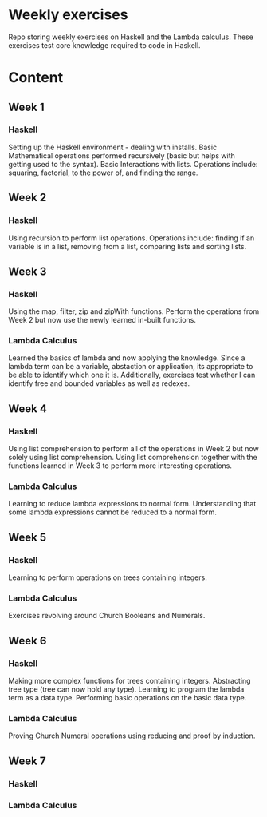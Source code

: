 # Weekly exercises
Repo storing weekly exercises on Haskell and the Lambda calculus. These exercises test core knowledge required to code in Haskell.

# Content
## Week 1
### Haskell
Setting up the Haskell environment - dealing with installs.
Basic Mathematical operations performed recursively (basic but helps with getting used to the syntax). Basic Interactions with lists.
Operations include: squaring, factorial, to the power of, and finding the range.

## Week 2
### Haskell
Using recursion to perform list operations.
Operations include: finding if an variable is in a list, removing from a list, comparing lists and sorting lists.

## Week 3
### Haskell
Using the map, filter, zip and zipWith functions. Perform the operations from Week 2 but now use the newly learned in-built functions.
### Lambda Calculus
Learned the basics of lambda and now applying the knowledge. Since a lambda term can be a variable, abstaction or application, its appropriate to be able to identify which one it is. Additionally, exercises test whether I can identify free and bounded variables as well as redexes.


## Week 4
### Haskell
Using list comprehension to perform all of the operations in Week 2 but now solely using list comprehension. 
Using list comprehension together with the functions learned in Week 3 to perform more interesting operations.
### Lambda Calculus
Learning to reduce lambda expressions to normal form. Understanding that some lambda expressions cannot be reduced to a normal form.

## Week 5
### Haskell
Learning to perform operations on trees containing integers.
### Lambda Calculus
Exercises revolving around Church Booleans and Numerals.

## Week 6
### Haskell
Making more complex functions for trees containing integers. Abstracting tree type (tree can now hold any type). Learning to program the lambda term as a data type. Performing basic operations on the basic data type.
### Lambda Calculus
Proving Church Numeral operations using reducing and proof by induction.

## Week 7
### Haskell
### Lambda Calculus
